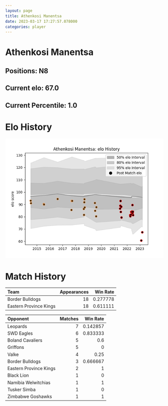 ```yaml
---  
layout: page  
title: Athenkosi Manentsa  
date: 2023-03-17 17:27:57.078000  
categories: player  
---
```

# Athenkosi Manentsa

## Positions: N8

## Current elo: 67.0

## Current Percentile: 1.0

# Elo History


![elo history](history_AthenkosiManentsa.png)
# Match History


| Team                   |   Appearances |   Win Rate |
|:-----------------------|--------------:|-----------:|
| Border Bulldogs        |            18 |   0.277778 |
| Eastern Province Kings |            18 |   0.611111 |

| Opponent               |   Matches |   Win Rate |
|:-----------------------|----------:|-----------:|
| Leopards               |         7 |   0.142857 |
| SWD Eagles             |         6 |   0.833333 |
| Boland Cavaliers       |         5 |   0.6      |
| Griffons               |         5 |   0        |
| Valke                  |         4 |   0.25     |
| Border Bulldogs        |         3 |   0.666667 |
| Eastern Province Kings |         2 |   1        |
| Black Lion             |         1 |   0        |
| Namibia Welwitchias    |         1 |   1        |
| Tusker Simba           |         1 |   0        |
| Zimbabwe Goshawks      |         1 |   1        |